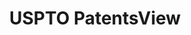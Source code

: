 ---
bigquery: https://console.cloud.google.com/bigquery?p=patents-public-data&d=patentsview&page=dataset
citation: Attribution should be given to PatentsView for use, distribution, or derivative
  works.
code: https://github.com/CSSIP-AIR/PatentsView-Code-Snippets/
contributors: USPTO
cost: None
description: 'PatentsView includes US patent data including raw data (summaries, applications,
  pregrant applications), disambugations of inventors and assignees, and inventor
  gender estimates.  Also foreign priority data, # of figures and sheets, and government
  interest statements.'
documentation: https://patentsview.org/query/builder-faqs
last_edit: 04/07/2022, 12:46:16
location: https://patentsview.org/
maintained_by: USPTO
record_creation_timestamp: 12/2/2020 17:20:46
schema_fields:
- mainclass_id
- state_fips
- classification_level
- disamb_inventor_id_20190820
- gi_statement
- doc_type
- section_id
- level_two
- organization_id
- relkind
- rawinventor_id
- rule_47
- number
- field_title
- num_sheets
- num_claims
- section
- doctype
- kind
- lawyer_id
- level_three
- _102_date
- text
- disamb_assignee_id_20200331
- subcategory_id
- term_grant
- disamb_inventor_id_20180528
- disamb_inventor_id_20200331
- classification_value
- withdrawn
- disclaimer_date
- classification_status
- status
- disamb_inventor_id_20170307
- location_id
- organization
- disamb_assignee_id_20190312
- id
- disamb_inventor_id_20201229
- county
- disamb_assignee_id_20191231
- sector_title
- subclass_id
- application_id
- action_date
- term_disclaimer
- disamb_assignee_id_20200630
- disamb_assignee_id_20181127
- reldocno
- num
- rawlocation_id
- patent_id
- disamb_inventor_id_20200630
- dependent
- exemplary
- length
- disamb_inventor_id_20171003
- lname
- subgroup_id
- city
- abstract
- applicant_type
- uuid
- disamb_inventor_id_20181127
- name_first
- fname
- num_figures
- inventor_id
- name
- disamb_assignee_id_20191008
- longitude
- symbol_position
- latlong
- citation_id
- f102_date
- publication_number
- rawassignee_id
- designation
- classification_data_source
- latitude
- subsection_id
- category
- male
- _371_date
- main_group
- disamb_inventor_id_20191008
- male_flag
- level_one
- sequence
- filename
- disamb_inventor_id_20171226
- lapse_of_patent
- disamb_assignee_id_20190820
- disamb_inventor_id_20190312
- country
- category_id
- field_id
- state
- subgroup
- group
- name_last
- subclass
- disamb_inventor_id_20200929
- contract_award_number
- term_extension
- assignee_id
- f371_date
- disamb_assignee_id_20200929
- country_transformed
- series_code
- type
- disamb_inventor_id_20170808
- disamb_inventor_id_20191231
- date
- title
- role
- attribution_status
- ipc_version_indicator
- group_id
- latin_name
- variety
- deceased
- ipc_class
- rel_id
- county_fips
shortname: patentsview
tags:
- disambiguation
- United States
- gender
terms_of_use: Creative Commons Attribution 4.0 International License.
timeframe: 1963-1999
title: USPTO PatentsView
uuid: cf1780b1-e265-4e49-8d1d-83b9cfe0fd9a
---